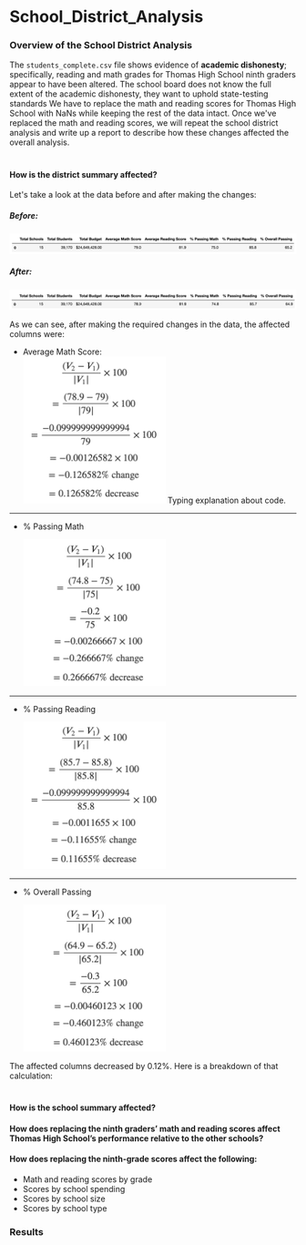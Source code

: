 # School_District_Analysis


### Overview of the School District Analysis
The `students_complete.csv` file shows evidence of **academic dishonesty**; specifically, reading and math grades for Thomas High School ninth graders appear to have been altered. The school board does not know the full extent of the academic dishonesty, they want to uphold state-testing standards We have to replace the math and reading scores for Thomas High School with NaNs while keeping the rest of the data intact. Once we've replaced the math and reading scores, we will repeat the school district analysis and write up a report to describe how these changes affected the overall analysis.
#

#### How is the district summary affected?
Let's take a look at the data before and after making the changes:

##### Before:
<img src="/Resources/DistrictSummary_Before.png" alt="district_summary_before"><br>
##### After:
<img src="/Resources/DistrictSummary_After.png" alt="district_summary_after"><br>

As we can see, after making the required changes in the data, the affected columns were:

- Average Math Score:<br>
  <img src="/formulas/average_math_formula.png" alt="average_math_formula" width="250" align="centre">
  Typing explanation about code.<br>
  
---
- % Passing Math
  <p align="left">
  <img src="/formulas/passing_math_formula.png" alt="passing_math_formula" width="250">
  </p>

---
- % Passing Reading
  <p align="left">
  <img src="/formulas/passing_reading_formula.png" alt="passing_reading_formula.png" width="250">
  </p>
  
---  
- % Overall Passing
  <p align="left">
  <img src="/formulas/overall_passing_formula.png" alt="overall_passing_formula.png" width="250">
  </p>

The affected columns decreased by 0.12%. Here is a breakdown of that calculation:

#
#### How is the school summary affected?


#### How does replacing the ninth graders’ math and reading scores affect Thomas High School’s performance relative to the other schools?
#### How does replacing the ninth-grade scores affect the following:
- Math and reading scores by grade
- Scores by school spending
- Scores by school size
- Scores by school type

### Results
